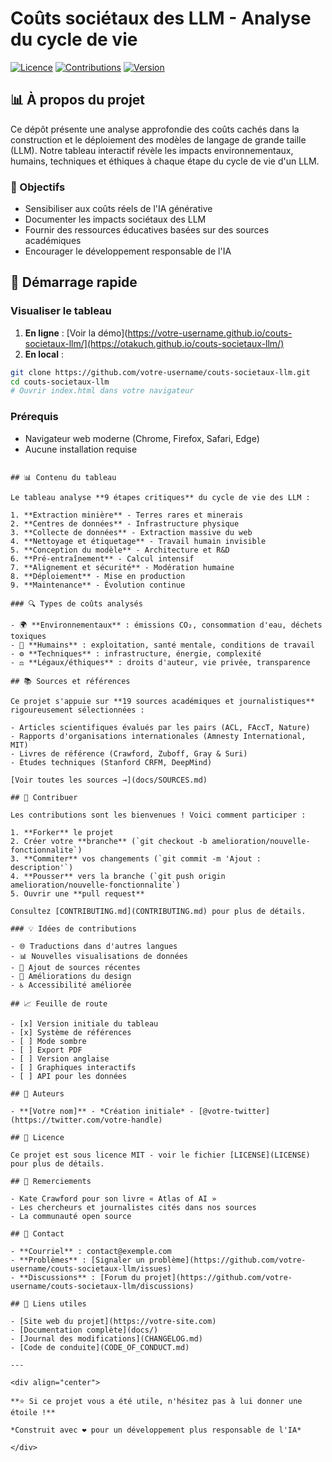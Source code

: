# Coûts sociétaux des LLM - Analyse du cycle de vie

[![Licence](https://img.shields.io/badge/licence-MIT-blue.svg)](LICENSE)
[![Contributions](https://img.shields.io/badge/contributions-bienvenues-brightgreen.svg)](CONTRIBUTING.md)
[![Version](https://img.shields.io/badge/version-1.0.0-orange.svg)](https://github.com/votre-username/couts-societaux-llm/releases)

## 📊 À propos du projet

Ce dépôt présente une analyse approfondie des coûts cachés dans la construction et le déploiement des modèles de langage de grande taille (LLM). Notre tableau interactif révèle les impacts environnementaux, humains, techniques et éthiques à chaque étape du cycle de vie d'un LLM.

### 🎯 Objectifs

- Sensibiliser aux coûts réels de l'IA générative
- Documenter les impacts sociétaux des LLM
- Fournir des ressources éducatives basées sur des sources académiques
- Encourager le développement responsable de l'IA

## 🚀 Démarrage rapide

### Visualiser le tableau

1. **En ligne** : [Voir la démo](https://votre-username.github.io/couts-societaux-llm/](https://otakuch.github.io/couts-societaux-llm/)
2. **En local** :
```bash
git clone https://github.com/votre-username/couts-societaux-llm.git
cd couts-societaux-llm
# Ouvrir index.html dans votre navigateur
```

### Prérequis

- Navigateur web moderne (Chrome, Firefox, Safari, Edge)
- Aucune installation requise

```

## 📊 Contenu du tableau

Le tableau analyse **9 étapes critiques** du cycle de vie des LLM :

1. **Extraction minière** - Terres rares et minerais
2. **Centres de données** - Infrastructure physique
3. **Collecte de données** - Extraction massive du web
4. **Nettoyage et étiquetage** - Travail humain invisible
5. **Conception du modèle** - Architecture et R&D
6. **Pré-entraînement** - Calcul intensif
7. **Alignement et sécurité** - Modération humaine
8. **Déploiement** - Mise en production
9. **Maintenance** - Évolution continue

### 🔍 Types de coûts analysés

- 🌍 **Environnementaux** : émissions CO₂, consommation d'eau, déchets toxiques
- 👥 **Humains** : exploitation, santé mentale, conditions de travail
- ⚙️ **Techniques** : infrastructure, énergie, complexité
- ⚖️ **Légaux/éthiques** : droits d'auteur, vie privée, transparence

## 📚 Sources et références

Ce projet s'appuie sur **19 sources académiques et journalistiques** rigoureusement sélectionnées :

- Articles scientifiques évalués par les pairs (ACL, FAccT, Nature)
- Rapports d'organisations internationales (Amnesty International, MIT)
- Livres de référence (Crawford, Zuboff, Gray & Suri)
- Études techniques (Stanford CRFM, DeepMind)

[Voir toutes les sources →](docs/SOURCES.md)

## 🤝 Contribuer

Les contributions sont les bienvenues ! Voici comment participer :

1. **Forker** le projet
2. Créer votre **branche** (`git checkout -b amelioration/nouvelle-fonctionnalite`)
3. **Commiter** vos changements (`git commit -m 'Ajout : description'`)
4. **Pousser** vers la branche (`git push origin amelioration/nouvelle-fonctionnalite`)
5. Ouvrir une **pull request**

Consultez [CONTRIBUTING.md](CONTRIBUTING.md) pour plus de détails.

### 💡 Idées de contributions

- 🌐 Traductions dans d'autres langues
- 📊 Nouvelles visualisations de données
- 📝 Ajout de sources récentes
- 🎨 Améliorations du design
- ♿ Accessibilité améliorée

## 📈 Feuille de route

- [x] Version initiale du tableau
- [x] Système de références
- [ ] Mode sombre
- [ ] Export PDF
- [ ] Version anglaise
- [ ] Graphiques interactifs
- [ ] API pour les données

## 👥 Auteurs

- **[Votre nom]** - *Création initiale* - [@votre-twitter](https://twitter.com/votre-handle)

## 📜 Licence

Ce projet est sous licence MIT - voir le fichier [LICENSE](LICENSE) pour plus de détails.

## 🙏 Remerciements

- Kate Crawford pour son livre « Atlas of AI »
- Les chercheurs et journalistes cités dans nos sources
- La communauté open source

## 📮 Contact

- **Courriel** : contact@exemple.com
- **Problèmes** : [Signaler un problème](https://github.com/votre-username/couts-societaux-llm/issues)
- **Discussions** : [Forum du projet](https://github.com/votre-username/couts-societaux-llm/discussions)

## 🔗 Liens utiles

- [Site web du projet](https://votre-site.com)
- [Documentation complète](docs/)
- [Journal des modifications](CHANGELOG.md)
- [Code de conduite](CODE_OF_CONDUCT.md)

---

<div align="center">

**⭐ Si ce projet vous a été utile, n'hésitez pas à lui donner une étoile !**

*Construit avec ❤️ pour un développement plus responsable de l'IA*

</div>
